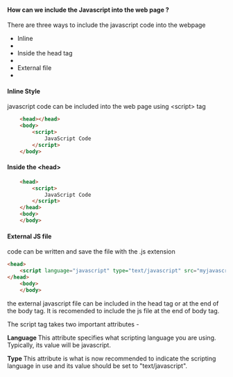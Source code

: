 <h4>How can we include the Javascript into the web page ?</h4>
<p>There are three ways to include the javascript code into the webpage</p>
<ul>
	<li>Inline<li>
	<li>Inside the head tag<li>
	<li>External file<li>
</ul>

<h4>Inline Style</h4>
<p>javascript code can be included into the web page using &lt;script&gt; tag</p>

```html
	<head></head>
	<body>
		<script>
			JavaScript Code
		</script>
	</body>
```

<h4>Inside the &lt;head&gt;</h4>	

```html
	<head>
		<script>
			JavaScript Code
		</script>
	</head>
	<body>
	</body>
```

<h4>External JS file</h4>
<p>code can be written  and save the file with the .js extension</p>

```html
<head>
	<script language="javascript" type="text/javascript" src="myjavascript.js"></script>
</head>
	<body>
	</body>
```

<p>the external javascript file can be included in the head tag or at the end of the body tag. It is recomended to include the js file at the end of body tag.</p>
		
<p>The script tag takes two important attributes -</p>
	
<p><b>Language </b>This attribute specifies what scripting language you are using. Typically, its value will be javascript.</p>
		
<p><b>Type </b>This attribute is what is now recommended to indicate the scripting language in use and its value should be set to "text/javascript".</p>
